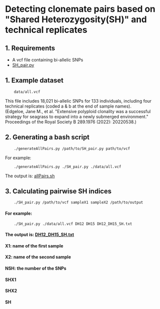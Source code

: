 # Detecting clonemate pairs based on "Shared Heterozygosity(SH)" and technical replicates
## 1. Requirements
* A vcf file containing bi-allelic SNPs
* [SH_pair.py](SH_pair.py)
## 1. Example dataset
        data/all.vcf
This file includes 18,021 bi-allelic SNPs for 133 individuals, including four technical replicates (coded a & b at the end of sample names).  
(Edgeloe, Jane M., et al. "Extensive polyploid clonality was a successful strategy for seagrass to expand into a newly submerged environment." Proceedings of the Royal Society B 289.1976 (2022): 20220538.)
## 2. Generating a bash script
        ./generateAllPairs.py /path/to/SH_pair.py path/to/vcf
For example:

        ./generateAllPairs.py ./SH_pair.py ./data/all.vcf

The output is: [allPairs.sh](output/allPairs.sh)

## 3. Calculating pairwise SH indices
        ./SH_pair.py /path/to/vcf sampleX1 sampleX2 /path/to/output
#### For example:
        ./SH_pair.py ./data/all.vcf DH12 DH15 DH12_DH15_SH.txt
#### The output is: [DH12_DH15_SH.txt](output/DH12_DH15_SH.txt)
#### X1: name of the first sample
#### X2: name of the second sample
#### NSH: the number of the SNPs 
#### SHX1	
#### SHX2	
#### SH
